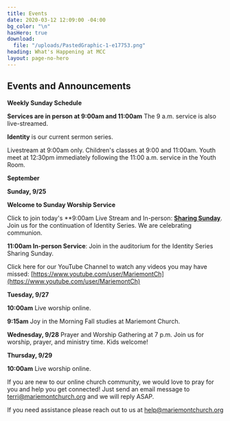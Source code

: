 ```yaml
---
title: Events
date: 2020-03-12 12:09:00 -04:00
bg_color: "\n"
hasHero: true
download:
  file: "/uploads/PastedGraphic-1-e17753.png"
heading: What's Happening at MCC
layout: page-no-hero
---
```


## Events and Announcements

**Weekly Sunday Schedule**

**Services are in person at 9:00am and 11:00am** The 9 a.m. service is also live-streamed.

**Identity** is our current sermon series.

Livestream at 9:00am only. Children's classes at 9:00 and 11:00am. Youth meet at 12:30pm immediately following the 11:00 a.m. service in the Youth Room.

**September**

**Sunday, 9/25** 

**Welcome to Sunday Worship Service** 

Click to join today's **9:00am Live Stream and In-person: [**Sharing Sunday**](https://youtu.be/G0jP-wfj1l4). Join us for the continuation of Identity Series. We are celebrating communion.


**11:00am In-person Service**: Join in the auditorium for the  Identity Series Sharing Sunday. 

Click here for our YouTube Channel to watch any videos you may have missed:
[https://www.youtube.com/user/MariemontCh](https://www.youtube.com/user/MariemontCh)

**Tuesday, 9/27**

**10:00am** Live worship online.

**9:15am** Joy in the Morning Fall studies at Mariemont Church.

**Wednesday, 9/28** Prayer and Worship Gathering at 7 p.m.
Join us for worship, prayer, and ministry time. Kids welcome!

**Thursday, 9/29** 

**10:00am** Live worship online.

If you are new to our online church community, we would love to pray for you and help you get connected! Just send an email message to [terri@mariemontchurch.org](http://terri@mariemontchurch.org) and we will reply ASAP.

If you need assistance please reach out to us at [help@mariemontchurch.org](http://help@mariemontchurch.org)

